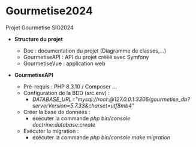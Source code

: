 # Gourmetise2024
Projet Gourmetise SIO2024

- **Structure du projet**  
    - Doc : documentation du projet (Diagramme de classes,...)
    - GourmetiseAPI : API du projet crééé avec Symfony
    - GourmetiseVue : application web


- **GourmetiseAPI**
    - Pré-requis : PHP 8.3.10 / Composer ...
    - Configuration de la BDD (src\.env) :  
    	- *DATABASE_URL="mysql://root:@127.0.0.1:3306/gourmetise_db?serverVersion=5.7.33&charset=utf8mb4"*
    - Créer la base de données :  
    	- exécuter la commande *php bin/console doctrine:database:create*
    - Exécuter la migration :  
    	- exécuter la commande *php bin/console make:migration*
      
